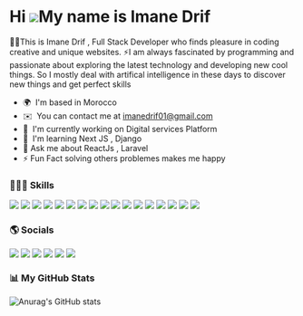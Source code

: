 Hi ![](https://user-images.githubusercontent.com/18350557/176309783-0785949b-9127-417c-8b55-ab5a4333674e.gif)My name is Imane Drif
==================================================================================================================================

👨‍🎓This is Imane Drif , Full Stack Developer who finds pleasure in coding creative and unique websites. 
⚡I am always fascinated by programming and passionate about exploring the latest technology and developing new cool things. So I mostly deal with artifical intelligence in these days to discover new things and get perfect skills

* 🌍  I'm based in Morocco
* ✉️  You can contact me at [imanedrif01@gmail.com](mailto:imanedrif01@gmail.com)
* 🚀  I'm currently working on Digital services Platform
* 🧠  I'm learning Next JS , Django
* 💬 Ask me about ReactJs , Laravel 
* ⚡ Fun Fact solving others problemes makes me happy


### 👩🏻‍💻 Skills 


<p align="left">
<img src="https://img.shields.io/badge/javascript-%23323330.svg?style=for-the-badge&logo=javascript&logoColor=%23F7DF1E"/>
<img src="https://img.shields.io/badge/php-%23777BB4.svg?style=for-the-badge&logo=php&logoColor=white"/>
<img src="https://img.shields.io/badge/python-3670A0?style=for-the-badge&logo=python&logoColor=ffdd54"/>
<img src="https://img.shields.io/badge/html5-%23E34F26.svg?style=for-the-badge&logo=html5&logoColor=white"/>
<img src="https://img.shields.io/badge/react-%2320232a.svg?style=for-the-badge&logo=react&logoColor=%2361DAFB"/>
<img src="https://img.shields.io/badge/react_native-%2320232a.svg?style=for-the-badge&logo=react&logoColor=%2361DAFB"/>
<img src="https://img.shields.io/badge/redux-%23593d88.svg?style=for-the-badge&logo=redux&logoColor=white"/>
<img src="https://img.shields.io/badge/css3-%231572B6.svg?style=for-the-badge&logo=css3&logoColor=white"/>
<img src="https://img.shields.io/badge/jquery-%230769AD.svg?style=for-the-badge&logo=jquery&logoColor=white"/>
<img src="https://img.shields.io/badge/tailwindcss-%2338B2AC.svg?style=for-the-badge&logo=tailwind-css&logoColor=white"/>
<img src="https://img.shields.io/badge/bootstrap-%23563D7C.svg?style=for-the-badge&logo=bootstrap&logoColor=white"/>
<img src="https://img.shields.io/badge/Oracle-F80000?style=for-the-badge&logo=oracle&logoColor=white"/>
<img src="https://img.shields.io/badge/mysql-%2300f.svg?style=for-the-badge&logo=mysql&logoColor=white"/>
<img src="https://img.shields.io/badge/node.js-6DA55F?style=for-the-badge&logo=node.js&logoColor=white"/>
<img src="https://img.shields.io/badge/laravel-%23FF2D20.svg?style=for-the-badge&logo=laravel&logoColor=white"/>
<img src="https://img.shields.io/badge/figma-%23F24E1E.svg?style=for-the-badge&logo=figma&logoColor=white"/>
<img src="https://img.shields.io/badge/Canva-%2300C4CC.svg?style=for-the-badge&logo=Canva&logoColor=white"/>
</p>




### 🌎 Socials

<p align="left">
<a href="https://discord.com/users/𝐺E͎W͜͡ℐ𝓂𝒶𝓃#1350" target="_blank" rel="noreferrer"><img src="https://img.shields.io/badge/Discord-%235865F2.svg?style=for-the-badge&logo=discord&logoColor=white) "/></a>
 <a href="https://www.facebook.com/Imane Drif" target="_blank" rel="noreferrer"><img src="https://img.shields.io/badge/Facebook-%231877F2.svg?style=for-the-badge&logo=Facebook&logoColor=white)"/></a>
 <a href="https://www.github.com/Imane Drif" target="_blank" rel="noreferrer"><img src="https://img.shields.io/badge/github-%23121011.svg?style=for-the-badge&logo=github&logoColor=white)"/></a> 
  <a href="http://www.instagram.com/Imane.drif1" target="_blank" rel="noreferrer"><img src="https://img.shields.io/badge/Instagram-%23E4405F.svg?style=for-the-badge&logo=Instagram&logoColor=white)"/></a> 
  <a href="https://www.linkedin.com/in/Imane Drif" target="_blank" rel="noreferrer"><img src="https://img.shields.io/badge/linkedin-%230077B5.svg?style=for-the-badge&logo=linkedin&logoColor=white)"/></a> 
  <a href="https://www.twitter.com/Imanedrif3" target="_blank" rel="noreferrer"><img src="https://img.shields.io/badge/Twitter-%231DA1F2.svg?style=for-the-badge&logo=Twitter&logoColor=white)"/></a></p>

### 📊 My GitHub Stats



![Anurag's GitHub stats](https://github-readme-stats.vercel.app/api?username=imanedrif&show_icons=true&theme=radical)
<!-- <a href="http://www.github.com/Imane Drif"><img src="https://github-readme-streak-stats.herokuapp.com/?user=Imane Drif&stroke=ffffff&background=0f172a&ring=ef4444&fire=ef4444&currStreakNum=ffffff&currStreakLabel=ef4444&sideNums=ffffff&sideLabels=ffffff&dates=ffffff&hide_border=true" /></a> -->

<!-- <a href="https://github.com/Imane Drif" align="left"><img src="https://github-readme-stats.vercel.app/api/top-langs/?username=Imane Drif&langs_count=10&title_color=ef4444&text_color=ffffff&icon_color=64748b&bg_color=0f172a&hide_border=true&locale=en&custom_title=Top%20%Languages" alt="Top Languages" /></a> -->

